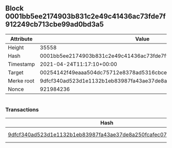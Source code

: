 ## Block 0001bb5ee2174903b831c2e49c41436ac73fde7f912249cb713cbe99ad0bd3a5

Attribute | Value
--- | ---
Height | 35558
Hash | 0001bb5ee2174903b831c2e49c41436ac73fde7f912249cb713cbe99ad0bd3a5
Timestamp | 2021-04-24T11:17:10+00:00
Target | 00254142f49eaaa504dc75712e8378ad5316cbcead634704b3734b6271167cc4
Merke root | 9dfcf340ad523d1e1132b1eb83987fa43ae37de8a250fcafec0792396e9de358
Nonce | 921984236

```

```

### Transactions

Hash | Amount
--- | ---
[9dfcf340ad523d1e1132b1eb83987fa43ae37de8a250fcafec0792396e9de358](9dfcf340ad523d1e1132b1eb83987fa43ae37de8a250fcafec0792396e9de358.md) | 10.00000000 SKEPTI 
